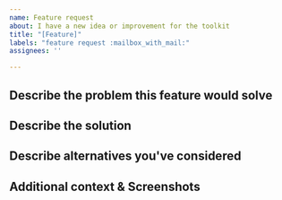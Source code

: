 ```yaml
---
name: Feature request
about: I have a new idea or improvement for the toolkit
title: "[Feature]"
labels: "feature request :mailbox_with_mail:"
assignees: ''

---
```


<!-- 🚨 Please provide detailed information and Do Not skip any instructions as they are all required and essential to help us understand the feature 🚨 -->

## Describe the problem this feature would solve
<!-- Please describe or link to any existing issues or discussions.
A clear and concise description of what the problem is and include the user story. Provide examples of the restrictions in the current environment that hinders the work you want to perform. What are the ways this new feature will help transform and deliver the results?
For example, I am currently using the InfiniteCanvas control which lacks the ribbon control feature. I am looking to improve user experience therefore i would like to use that in my project to provide ease of accessibility and a user-friendly interface. This new feature will provide quick access to the toolbar, enhance space utilization, etc [...] -->


## Describe the solution
<!-- A clear and concise description of what you want to happen. Define how do you think it will help the community and adds value to the toolkit? -->


## Describe alternatives you've considered
<!-- A clear and concise description of any alternative solutions or features you've considered. -->


## Additional context & Screenshots
<!-- Add any other context or screenshots about the feature request here.-->
